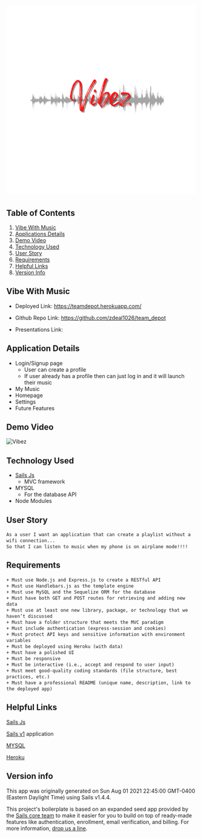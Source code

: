# ![Vibez](./test-project/assets/images/2.png)


## Table of Contents

1. [Vibe With Music](##Vibe-With-Music)
2. [Applications Details](##Application-Details)
3. [Demo Video](##Demo-Video)
4. [Technology Used](##Technology-Used)
5. [User Story](##User-Story)
6. [Requirements](##Requirements)
7. [Helpful Links](##Helpful-Links)
8. [Version Info](##Version-Info)

## Vibe With Music

* Deployed Link: https://teamdepot.herokuapp.com/

* Github Repo Link: https://github.com/zdeal1026/team_depot

* Presentations Link:

## Application Details

- Login/Signup page
    - User can create a profile
    - If user already has a profile then can just log in and it will launch their music
- My Music
- Homepage
- Settings
- Future Features

## Demo Video
![Vibez]()
## Technology Used
- [Sails Js](https://sailsjs.com/)
    - MVC framework
- MYSQL
    - For the database API
- Node Modules

## User Story
```
As a user I want an application that can create a playlist without a wifi connection...
So that I can listen to music when my phone is on airplane mode!!!!
```

## Requirements
```
+ Must use Node.js and Express.js to create a RESTful API
+ Must use Handlebars.js as the template engine
+ Must use MySQL and the Sequelize ORM for the database
+ Must have both GET and POST routes for retrieving and adding new data
+ Must use at least one new library, package, or technology that we haven’t discussed
+ Must have a folder structure that meets the MVC paradigm
+ Must include authentication (express-session and cookies) 
+ Must protect API keys and sensitive information with environment variables
+ Must be deployed using Heroku (with data)
+ Must have a polished UI
+ Must be responsive
+ Must be interactive (i.e., accept and respond to user input)
+ Must meet good-quality coding standards (file structure, best practices, etc.)
+ Must have a professional README (unique name, description, link to the deployed app)
```
## Helpful Links

[Sails Js](https://sailsjs.com/)

[Sails v1](https://sailsjs.com) application

[MYSQL](https://www.mysql.com/)

[Heroku](https://dashboard.heroku.com/apps)

## Version info

This app was originally generated on Sun Aug 01 2021 22:45:00 GMT-0400 (Eastern Daylight Time) using Sails v1.4.4.


<!-- Internally, Sails used [`sails-generate@2.0.3`](https://github.com/balderdashy/sails-generate/tree/v2.0.3/lib/core-generators/new). -->


This project's boilerplate is based on an expanded seed app provided by the [Sails core team](https://sailsjs.com/about) to make it easier for you to build on top of ready-made features like authentication, enrollment, email verification, and billing.  For more information, [drop us a line](https://sailsjs.com/support).


<!--
Note:  Generators are usually run using the globally-installed `sails` CLI (command-line interface).  This CLI version is _environment-specific_ rather than app-specific, thus over time, as a project's dependencies are upgraded or the project is worked on by different developers on different computers using different versions of Node.js, the Sails dependency in its package.json file may differ from the globally-installed Sails CLI release it was originally generated with.  (Be sure to always check out the relevant [upgrading guides](https://sailsjs.com/upgrading) before upgrading the version of Sails used by your app.  If you're stuck, [get help here](https://sailsjs.com/support).)
-->